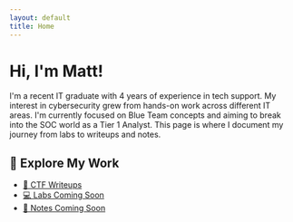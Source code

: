 ```yaml
---
layout: default
title: Home
---
```

<link rel="stylesheet" href="/assets/css/custom.css">

# Hi, I'm Matt!

I'm a recent IT graduate with 4 years of experience in tech support. My interest in cybersecurity grew from hands-on work across different IT areas. 
I'm currently focused on Blue Team concepts and aiming to break into the SOC world as a Tier 1 Analyst. 
This page is where I document my journey from labs to writeups and notes.

## 🔗 Explore My Work

- [🧠 CTF Writeups](/ctf/)
- [💻 Labs Coming Soon](/labs/)
- [📓 Notes Coming Soon](/notes/)
